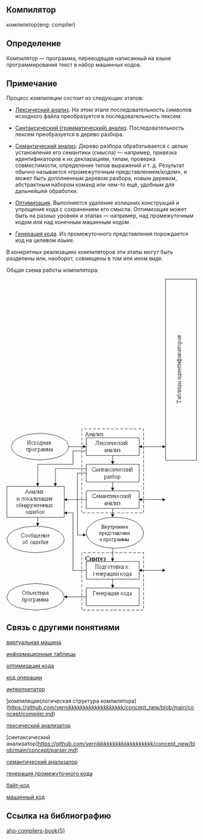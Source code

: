 ## Компилятор
компилятор(eng: compiler) 

## Определение
Компилятор —  программа, переводящая написанный на языке программирования текст в набор машинных кодов. 

## Примечание

Процесс компиляции состоит из следующих этапов:

 - [Лексический анализ](https://github.com/vernikkkkkkkkkkkkkkkkkkk/concept_new/blob/main/concept/lexical%20analyzer.md). На этом этапе последовательность символов исходного файла преобразуется в последовательность лексем.

 - [Синтаксический (грамматический) анализ](https://github.com/vernikkkkkkkkkkkkkkkkkkk/concept_new/blob/main/concept/parser.md). Последовательность лексем преобразуется в дерево разбора.

 - [Семантический анализ](https://github.com/vernikkkkkkkkkkkkkkkkkkk/concept_new/blob/main/concept/semantic%20analyzer.md). Дерево разбора обрабатывается с целью установления его семантики (смысла) — например, привязка идентификаторов к их декларациям, типам, проверка совместимости, определение типов выражений и т. д. Результат обычно называется «промежуточным представлением/кодом», и может быть дополненным деревом разбора, новым деревом, абстрактным набором команд или чем-то ещё, удобным для дальнейшей обработки.

 - [Оптимизация](https://github.com/vernikkkkkkkkkkkkkkkkkkk/concept_new/blob/main/concept/code%20optimization.md). Выполняется удаление излишних конструкций и упрощение кода с сохранением его смысла. Оптимизация может быть на разных уровнях и этапах — например, над промежуточным кодом или над конечным машинным кодом.

 - [Генерация кода](https://github.com/vernikkkkkkkkkkkkkkkkkkk/concept_new/blob/main/concept/code%20generation.md). Из промежуточного представления порождается код на целевом языке.

В конкретных реализациях компиляторов эти этапы могут быть разделены или, наоборот, совмещены в том или ином виде.

Общая схема работы компилятора:

![compiler](https://github.com/vernikkkkkkkkkkkkkkkkkkk/concept_new/blob/main/images/compiler.png "Общая схема работы компилятора")

## Связь с другими понятиями

[виртуальная машина](https://github.com/vernikkkkkkkkkkkkkkkkkkk/concept_new/blob/main/concept/virtual%20machines.md)

[информационные таблицы](https://github.com/vernikkkkkkkkkkkkkkkkkkk/concept_new/blob/main/concept/information%20tables.md)

[оптимизация кода](https://github.com/vernikkkkkkkkkkkkkkkkkkk/concept_new/blob/main/concept/code%20optimization.md)

[код операции](https://github.com/vernikkkkkkkkkkkkkkkkkkk/concept_new/blob/main/concept/operation%20code.md)

[интерпретатор](https://github.com/vernikkkkkkkkkkkkkkkkkkk/concept_new/blob/main/concept/interpreter.md)

[компиляция(логическая структура компилятора)(https://github.com/vernikkkkkkkkkkkkkkkkkkk/concept_new/blob/main/concept/compiler.md)

[лексический анализатор](https://github.com/vernikkkkkkkkkkkkkkkkkkk/concept_new/blob/main/concept/lexical%20analyzer.md)

[синтаксический анализатор]https://github.com/vernikkkkkkkkkkkkkkkkkkk/concept_new/blob/main/concept/parser.md)

[семантический анализатор](https://github.com/vernikkkkkkkkkkkkkkkkkkk/concept_new/blob/main/concept/semantic%20analyzer.md)
             
[генерация промежуточного кода](https://github.com/vernikkkkkkkkkkkkkkkkkkk/concept_new/blob/main/concept/code%20generation.md)
         
[байт-код](https://github.com/vernikkkkkkkkkkkkkkkkkkk/concept_new/blob/main/concept/byte-code.md)
         
[машинный код](https://github.com/vernikkkkkkkkkkkkkkkkkkk/concept_new/blob/main/concept/machine%20code.md)
         

## Cсылка на библиографию
[aho-compilers-book{5}](https://github.com/vernikkkkkkkkkkkkkkkkkkk/concept_new/blob/main/bibliography/aho-compilers-book%7B5%7D.md)

